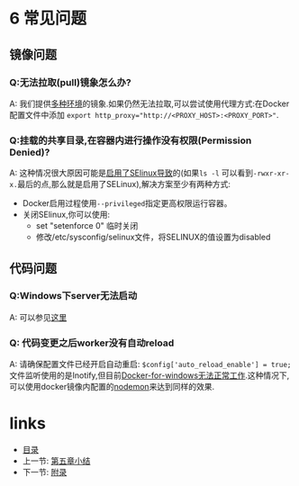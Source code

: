 # 6 常见问题

## 镜像问题

### Q:无法拉取(pull)镜象怎么办?
A: 我们提供[多种环境](https://pinguo.gitbooks.io/php-msf-docs/chapter-3/3.3-docker.html)的镜象.如果仍然无法拉取,可以尝试使用代理方式:在Docker 配置文件中添加 `export http_proxy="http://<PROXY_HOST>:<PROXY_PORT>"`.

### Q:挂载的共享目录,在容器内进行操作没有权限(Permission Denied)?
A: 这种情况很大原因可能是[启用了SElinux导致](https://stackoverflow.com/questions/24288616/permission-denied-on-accessing-host-directory-in-docker)的(如果`ls -l` 可以看到`-rwxr-xr-x.`最后的点,那么就是启用了SELinux),解决方案至少有两种方式:
+ Docker启用过程使用`--privileged`指定更高权限运行容器。
+ 关闭SElinux,你可以使用:
	- set "setenforce 0" 临时关闭
	- 修改/etc/sysconfig/selinux文件，将SELINUX的值设置为disabled

## 代码问题
### Q:Windows下server无法启动
A: 可以参见[这里](https://github.com/pinguo/php-msf-demo/issues/10)

### Q: 代码变更之后worker没有自动reload
A: 请确保配置文件已经开启自动重启: `$config['auto_reload_enable'] = true;` 文件监听使用的是Inotify,但目前[Docker-for-windows无法正常工作](https://docs.docker.com/docker-for-windows/troubleshoot/#docker-knowledge-hub).这种情况下,可以使用docker镜像内配置的[nodemon](https://github.com/remy/nodemon)来达到同样的效果.

# links
  * [目录](../README.md)
  * 上一节: [第五章小结](../chapter-5/5.12-小结.md)
  * 下一节: [附录](../chapter-7/7.0-附录.md)
